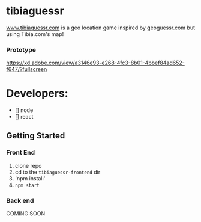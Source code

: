 # tibiaguessr
www.tibiaguessr.com is a geo location game inspired by geoguessr.com but using Tibia.com's map!

### Prototype
https://xd.adobe.com/view/a3146e93-e268-4fc3-8b01-4bbef84ad652-f647/?fullscreen

# Developers:
- [] node
- [] react

## Getting Started

### Front End
1. clone repo
2. cd to the `tibiaguessr-frontend` dir
3. 'npm install'
4. `npm start`

### Back end
COMING SOON

